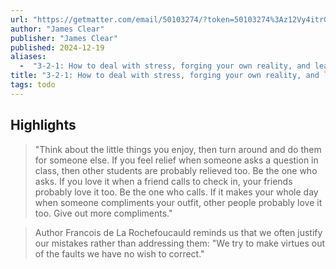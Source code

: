 ```yaml
---
url: "https://getmatter.com/email/50103274/?token=50103274%3Az12Vy4itrG-oxdacN-IJD8782oQ"
author: "James Clear"
publisher: "James Clear"
published: 2024-12-19
aliases:
  -  "3-2-1: How to deal with stress, forging your own reality, and learning vs. achieving"
title: "3-2-1: How to deal with stress, forging your own reality, and learning vs. achieving"
tags: todo
---
```


## Highlights
> "Think about the little things you enjoy, then turn around and do them for someone else. If you feel relief when someone asks a question in class, then other students are probably relieved too. Be the one who asks. If you love it when a friend calls to check in, your friends probably love it too. Be the one who calls. If it makes your whole day when someone compliments your outfit, other people probably love it too. Give out more compliments."

> Author Francois de La Rochefoucauld reminds us that we often justify our mistakes rather than addressing them: "We try to make virtues out of the faults we have no wish to correct."

